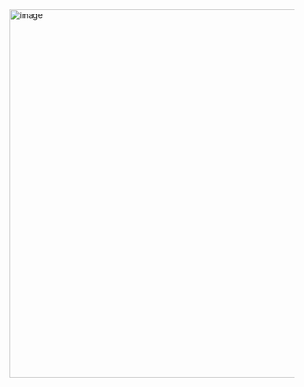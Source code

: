 <img width="652" alt="image" src="https://user-images.githubusercontent.com/121936719/226126415-33e23a9f-c920-4637-b250-5600cf8999e5.png">
